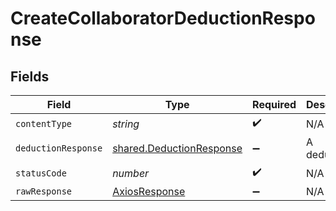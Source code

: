 # CreateCollaboratorDeductionResponse


## Fields

| Field                                                                | Type                                                                 | Required                                                             | Description                                                          |
| -------------------------------------------------------------------- | -------------------------------------------------------------------- | -------------------------------------------------------------------- | -------------------------------------------------------------------- |
| `contentType`                                                        | *string*                                                             | :heavy_check_mark:                                                   | N/A                                                                  |
| `deductionResponse`                                                  | [shared.DeductionResponse](../../models/shared/deductionresponse.md) | :heavy_minus_sign:                                                   | A deduction                                                          |
| `statusCode`                                                         | *number*                                                             | :heavy_check_mark:                                                   | N/A                                                                  |
| `rawResponse`                                                        | [AxiosResponse](https://axios-http.com/docs/res_schema)              | :heavy_minus_sign:                                                   | N/A                                                                  |